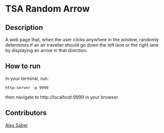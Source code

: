 # TSA Random Arrow

## Description
A web page that, when the user clicks anywhere in the window, randomly determines if an air traveller should go down the left lane or the right lane by displaying an arrow in that direction.

## How to run
In your terminal, run:
```
http-server -p 9999

```
then navigate to http://localhost:9999 in your browser.

## Contributors
[Alex Saber](http://github.com/alexsaber89)
